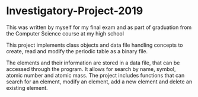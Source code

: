 # Investigatory-Project-2019
This was written by myself for my final exam and as part of graduation from the Computer Science course at my high school

This project implements class objects and data file handling concepts to create, read and modify the periodic table as a binary file.

The elements and their information are stored in a data file, that can be accessed through the program. It allows for search by name, symbol, atomic number and atomic mass. The project includes functions that can search for an element, modify an element, add a new element and delete an existing element.
